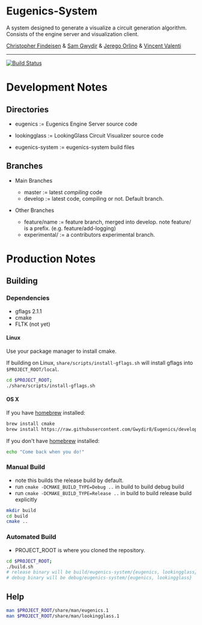 # Eugenics-System
A system designed to generate a visualize a circuit generation algorithm.
Consists of the engine server and visualization client.

[Christopher Findeisen](mailto:cfindeisen7@email.tamu.edu) & [Sam Gwydir](mailto:gwydir8@gmail.com) & [Jerego Orlino](mailto:jjo498@email.tamu.edu) & [Vincent Valenti](mailto:vincentv18@email.tamu.edu)

----------
[![Build Status](https://travis-ci.org/gwydirsam/Eugenics.svg?branch=develop)](https://travis-ci.org/gwydirsam/Eugenics)

# Development Notes

## Directories

- eugenics := Eugenics Engine Server source code
- lookingglass := LookingGlass Circuit Visualizer source code

- eugenics-system := eugenics-system build files

## Branches

* Main Branches
  - master := latest *compiling* code
  - develop := latest code, compiling or not. Default branch.

* Other Branches
  - feature/name := feature branch, merged into develop. note feature/ is a prefix. (e.g. feature/add-logging)
  - experimental/<name> := a contributors experimental branch.

# Production Notes

## Building
### Dependencies
- gflags 2.1.1
- cmake
- FLTK (not yet)

#### Linux
Use your package manager to install cmake.

If building on Linux, `share/scripts/install-gflags.sh` will install gflags into `$PROJECT_ROOT/local`.

```bash
cd $PROJECT_ROOT;
./share/scripts/install-gflags.sh
```

#### OS X
If you have [homebrew](https://github.com/Homebrew/homebrew) installed:
```bash
brew install cmake
brew install https://raw.githubusercontent.com/Gwydir8/Eugenics/develop/share/scripts/gflags.rb
```

If you don't have [homebrew](https://github.com/Homebrew/homebrew) installed:
```bash
echo "Come back when you do!"
```

### Manual Build
- note this builds the release build by default.
- run `cmake -DCMAKE_BUILD_TYPE=Debug ..` in build to build debug build
- run `cmake -DCMAKE_BUILD_TYPE=Release ..` in build to build release build explicitly

```bash
mkdir build
cd build
cmake ..
```

### Automated Build
- PROJECT_ROOT is where you cloned the repository.
```bash
cd $PROJECT_ROOT;
./build.sh
# release binary will be build/eugenics-system/{eugenics, lookingglass}
# debug binary will be debug/eugenics-system/{eugenics, lookingglass}
```

## Help
```bash
man $PROJECT_ROOT/share/man/eugenics.1
man $PROJECT_ROOT/share/man/lookingglass.1
```
